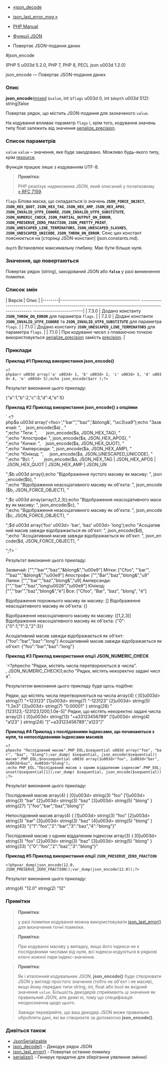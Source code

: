 - [«json_decode](function.json-decode.md)
- [json_last_error_msg »](function.json-last-error-msg.md)

- [PHP Manual](index.md)
- [Функції JSON](ref.json.md)
- Повертає JSON-подання даних

#json_encode

(PHP 5 u003d 5.2.0, PHP 7, PHP 8, PECL json u003d 1.2.0)

json_encode — Повертає JSON-подання даних

### Опис

**json_encode**([mixed](language.types.declarations.md#language.types.declarations.mixed)
`$value`, int `$flags` u003d 0, int `$depth` u003d 512): string\|false

Повертає рядок, що містить JSON-подання для зазначеного `value`.

На кодування впливає параметр `flags` і, крім того, кодування
значень типу float залежить від значення
[serialize_precision](ini.core.md#ini.serialize-precision).

### Список параметрів

`value`
`value` – значення, яке буде закодовано. Можливо будь-якого типу,
крім [resource](language.types.resource.md).

Функція працює лише з кодуванням UTF-8.

> **Примітка**:
>
> PHP реалізує надмножина JSON, який описаний у початковому
> [» RFC 7159](http://www.faqs.org/rfcs/rfc7159).

`flags`
Бітова маска, що складається із значень **`JSON_FORCE_OBJECT`**,
**`JSON_HEX_QUOT`**, **`JSON_HEX_TAG`**, **`JSON_HEX_AMP`**,
**`JSON_HEX_APOS`**, **`JSON_INVALID_UTF8_IGNORE`**,
**`JSON_INVALID_UTF8_SUBSTITUTE`**, **`JSON_NUMERIC_CHECK`**,
**`JSON_PARTIAL_OUTPUT_ON_ERROR`**, **`JSON_PRESERVE_ZERO_FRACTION`**,
**`JSON_PRETTY_PRINT`**, **`JSON_UNESCAPED_LINE_TERMINATORS`**,
**`JSON_UNESCAPED_SLASHES`**, **`JSON_UNESCAPED_UNICODE`**,
**`JSON_THROW_ON_ERROR`**. Сенс цих констант пояснюється на [сторінці
JSON-констант] (json.constants.md).

`depth`
Встановлює максимальну глибину. Має бути більше нуля.

### Значення, що повертаються

Повертає рядок (string), закодований JSON або **`false`** у разі
виникнення помилки.

### Список змін

| Версія | Опис |
|--------|---------------------------------------- -------------------------------------------------- -------------------------------------------------- -------------------------|
| 7.3.0 | Додано константу **`JSON_THROW_ON_ERROR`** для параметра `flags`. |
| 7.2.0 | Додані константи **`JSON_INVALID_UTF8_IGNORE`** та **`JSON_INVALID_UTF8_SUBSTITUTE`** для параметра `flags`. |
| 7.1.0 | Додано константу **`JSON_UNESCAPED_LINE_TERMINATORS`** для параметра `flags`. |
| 7.1.0 | При кодуванні чисел з плаваючою точкою використовується [serialize_precision](ini.core.md#ini.serialize-precision) замість [precision](ini.core.md#ini.precision). |

### Приклади

**Приклад #1 Приклад використання **json_encode()****

` <?php$arr u003d array('a' u003d> 1, 'b' u003d> 2, 'c' u003d> 3, 'd' u003d> 4, 'e' u003d> 5);echo json_encode($arr );?> `

Результат виконання цього прикладу:

{"a":1,"b":2,"c":3,"d":4,"e":5}

**Приклад #2 Приклад використання **json_encode()** з опціями**

` <?php$a u003d array('<foo>',"'bar'",'"baz"','&blong&', "\xc3\xa9");echo "Зазвичай: ",    json_encode($a) , "
";echo "Теги: ",       json_encode($a, JSON_HEX_TAG), "
";echo "Апострофи: ", json_encode($a, JSON_HEX_APOS), "
";echo "Кички: ",    json_encode($a, JSON_HEX_QUOT), "
";echo "Амперсанди: ", json_encode($a, JSON_HEX_AMP), "
";echo "Юнікод: ",     json_encode($a, JSON_UNESCAPED_UNICODE), "
";echo "Всі: ",        json_encode($a, JSON_HEX_TAG | JSON_HEX_APOS | JSON_HEX_QUOT | JSON_HEX_AMP | JSON_UN

";$b u003d array();echo "Відображення пустого масиву як масиву: ", json_encode($b), "
";echo "Відображення неасоціативного масиву як об'єкта: ", json_encode($b, JSON_FORCE_OBJECT), "

";$c u003d array(array(1,2,3));echo "Відображення неасоціативного масиву як масиву: ", json_encode($c), "
";echo "Відображення неасоціативного масиву як об'єкта: ", json_encode($c, JSON_FORCE_OBJECT), "

";$d u003d array('foo' u003d> 'bar', 'baz' u003d> 'long');echo "Асоціативний масив завжди відображається як об'єкт: ", json_encode($d), 
";echo "Асоціативний масив завжди відображається як об'єкт: ", json_encode($d, JSON_FORCE_OBJECT), "

";?> `

Результат виконання цього прикладу:

Зазвичай: ["<foo>","'bar'","baz","&blong&","\u00e9"]
Мітки: ["Cfoo", "'bar'", ""baz"","&blong&","\u00e9"]
Апострофи: ["<foo>","Bar","baz","blong&","u9"
Лапки: ["<foo>","'bar'","baz","blong&","u9]
Амперсанди: ["<foo>","'bar'","baz","long\u0026","\u00e9"]
Юнікод: ["<foo>","'bar'","baz","blong&","é"]
Все: ["Cfoo", "Bar", "baz", "blong", "é"]

Відображення порожнього масиву як масиву: []
Відображення неасоціативного масиву як об'єкта: {}

Відображення неасоціативного масиву як масиву: [[1,2,3]]
Відображення неасоціативного масиву як об'єкта: {"0":{"0":1,"1":2,"2":3}}

Асоціативний масив завжди відображається як об'єкт: {"foo":"bar","baz":"long"}
Асоціативний масив завжди відображається як об'єкт: {"foo":"bar","baz":"long"}

**Приклад #3 Приклад використання опції JSON_NUMERIC_CHECK**

`<?phpecho "Рядки, містять числа перетворюються в числа". , JSON_NUMERIC_CHECK));echo "Рядки, містять некоректно задані числа".

Результатом виконання цього прикладу буде щось подібне:

Рядки, що містять числа перетворюються на числа
array(4) {
[0]u003d>
string(7) "+123123"
[1]u003d>
string(7) "-123123"
[2]u003d>
string(5) "1.2e3"
[3]u003d>
string(7) "0.00001"
}
string(28) "[123123,-123123,1200,1.0e-5]"
Рядки, що містять некоректно задані числа
array(2) {
[0]u003d>
string(13) "+a33123456789"
[1]u003d>
string(4) "a123"
}
string(24) "["+a33123456789","a123"]"

**Приклад #4 Приклад з послідовними індексами, що починаються з нуля,
та непослідовними індексами масивів**

`<?phpecho "Послідовний масив".PHP_EOL;$sequential u003d array("foo", "bar", "baz", "blong");var_dump( $sequential, json_encode($sequential)) масив".PHP_EOL;$nonsequential u003d array(1u003d>"foo", 2u003d>"bar", 3u003d>baz", 4u003d>"blong"); ;echo PHP_EOL."Послідовний масив з одним віддаленим індексом".PHP_EOL;unset($sequential[1]);var_dump( $sequential, json_encode($sequential));?> `

Результат виконання цього прикладу:

Послідовний масив
array(4) {
[0]u003d>
string(3) "foo"
[1]u003d>
string(3) "bar"
[2]u003d>
string(3) "baz"
[3]u003d>
string(5) "blong"
}
string(27) "["foo","bar","baz","blong"]"

Непослідовний масив
array(4) {
[1]u003d>
string(3) "foo"
[2]u003d>
string(3) "bar"
[3]u003d>
string(3) "baz"
[4]u003d>
string(5) "blong"
}
string(43) "{"1":"foo","2":"bar","3":"baz","4":"blong"}"

Послідовний масив з одним віддаленим індексом
array(3) {
[0]u003d>
string(3) "foo"
[2]u003d>
string(3) "baz"
[3]u003d>
string(5) "blong"
}
string(33) "{"0":"foo","2":"baz","3":"blong"}"

**Приклад #5 Приклад використання опції
**`JSON_PRESERVE_ZERO_FRACTION`****

` <?phpvar_dump(json_encode(12.0, JSON_PRESERVE_ZERO_FRACTION));var_dump(json_encode(12.0));?> `

Результат виконання цього прикладу:

string(4) "12.0"
string(2) "12"

### Примітки

> **Примітка**:
>
> у разі помилки кодування можна використовувати
> [json_last_error()](function.json-last-error.md) для визначення
> точні помилки.

> **Примітка**:
>
> При кодуванні масиву у випадку, якщо його індекси не є
> послідовними числами від нуля, всі індекси кодуються в
> рядкові ключі кожної пари індекс-значення.

> **Примітка**:
>
> Як і еталонний кодувальник JSON, **json_encode()** буде створювати
> JSON у вигляді простого значення (тобто не об'єкт і не масив), якщо
> йому передані типи string, int, float або bool як вхідний
> значення `value`. Більшість декодерів сприймають ці значення як
> правильний JSON, але деякі ні, тому що специфікація
> неоднозначна щодо цього.
>
> Завжди перевіряйте, що ваш декодер JSON може правильно обробляти
> дані, які ви створюєте за допомогою **json_encode()**.

### Дивіться також

- [JsonSerializable](class.jsonserializable.md)
- [json_decode()](function.json-decode.md) - Декодує рядок JSON
- [json_last_error()](function.json-last-error.md) - Повертає
останню помилку
- [serialize()](function.serialize.md) - Генерує придатне для
зберігання уявлення змінної
